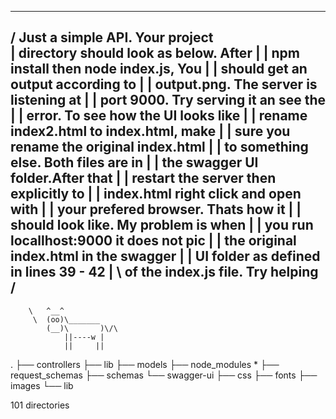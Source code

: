  _________________________________________
/ Just a simple API. Your project         \
| directory should look as below. After   |
| npm install then node index.js, You     |
| should get an output according to       |
| output.png. The server is listening at  |
| port 9000. Try serving it an see the    |
| error. To see how the UI looks like     |
| rename index2.html to index.html, make  |
| sure you rename the original index.html |
| to something else. Both files are in    |
| the swagger UI folder.After that        |
| restart the server then explicitly to   |
| index.html right click and open with    |
| your prefered browser. Thats how it     |
| should look like. My problem is when    |
| you run locallhost:9000 it does not pic |
| the original index.html in the swagger  |
| UI folder as defined in lines 39 - 42   |
\ of the index.js file. Try helping       /
 -----------------------------------------
        \   ^__^
         \  (oo)\_______
            (__)\       )\/\
                ||----w |
                ||     ||
.
├── controllers
├── lib
├── models
├── node_modules
*
├── request_schemas
├── schemas
└── swagger-ui
    ├── css
    ├── fonts
    ├── images
    └── lib

101 directories
